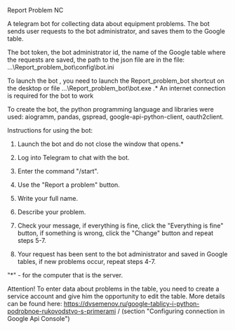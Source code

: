 Report Problem NC

A telegram bot for collecting data about equipment problems.
The bot sends user requests to the bot administrator, and saves them to the Google table.


The bot token, the bot administrator id, the name of the Google table where the requests are saved, the path to the json file are in the file: ...\Report_problem_bot\config\bot.ini


To launch the bot , you need to launch the Report_problem_bot shortcut on the desktop or file ...\Report_problem_bot\bot.exe .*
An internet connection is required for the bot to work


To create the bot, the python programming language and libraries were used: aiogramm, pandas, gspread, google-api-python-client, oauth2client.


Instructions for using the bot:

1. Launch the bot and do not close the window that opens.*

2. Log into Telegram to chat with the bot.

3. Enter the command "/start".

4. Use the "Report a problem" button.

5. Write your full name.

6. Describe your problem.

7. Check your message, if everything is fine, click the "Everything is fine" button, if something is wrong, click the "Change" button and repeat steps 5-7.

8. Your request has been sent to the bot administrator and saved in Google tables, if new problems occur, repeat steps 4-7.


"*" - for the computer that is the server.

Attention! To enter data about problems in the table, you need to create a service account and give him the opportunity to edit the table. More details can be found here: https://dvsemenov.ru/google-tablicy-i-python-podrobnoe-rukovodstvo-s-primerami / (section "Configuring connection in Google Api Console")
